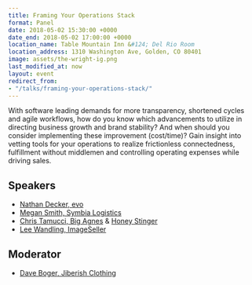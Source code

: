 ```yaml
---
title: Framing Your Operations Stack
format: Panel
date: 2018-05-02 15:30:00 +0000
date_end: 2018-05-02 17:00:00 +0000
location_name: Table Mountain Inn &#124; Del Rio Room
location_address: 1310 Washington Ave, Golden, CO 80401
image: assets/the-wright-ig.png
last_modified_at: now
layout: event
redirect_from:
- "/talks/framing-your-operations-stack/"
---
```

With software leading demands for more transparency, shortened cycles and agile workflows, how do you know which advancements to utilize in directing business growth and brand stability? And when should you consider implementing these improvement (cost/time)? Gain insight into vetting tools for your operations to realize frictionless connectedness, fulfillment without middlemen and controlling operating expenses while driving sales.

## Speakers

* [Nathan Decker, evo](https://www.evo.com/)
* [Megan Smith, Symbia Logistics](https://www.symbia.com/)
* [Chris Tamucci, Big Agnes](https://www.bigagnes.com/) & [Honey Stinger](https://www.honeystinger.com/)
* [Lee Wandling, ImageSeller](http://www.imageseller.com/)

## Moderator

* [Dave Boger, Jiberish Clothing](https://www.jiberish.com/)
